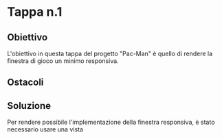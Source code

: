 # Tappa n.1
## Obiettivo
L'obiettivo in questa tappa del progetto "Pac-Man" è quello di rendere la finestra di gioco un minimo responsiva.
## Ostacoli

## Soluzione
Per rendere possibile l'implementazione della finestra responsiva, è stato necessario usare una vista